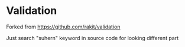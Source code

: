 # Validation
Forked from https://github.com/rakit/validation

Just search "suhern" keyword in source code for looking different part

